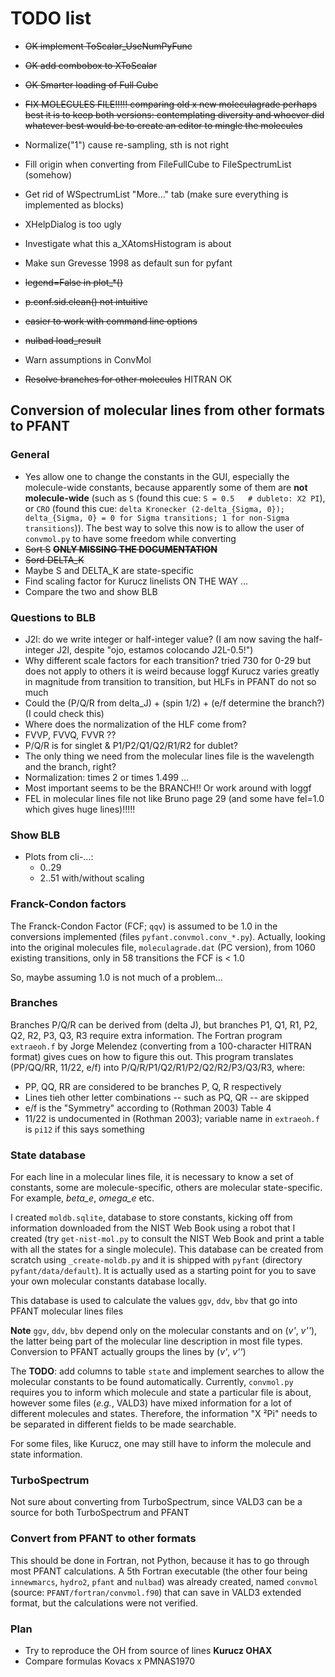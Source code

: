 # TODO list

  - ~~OK implement ToScalar_UseNumPyFunc~~
  - ~~OK add combobox to XToScalar~~
  - ~~OK Smarter loading of Full Cube~~
  
  
  
  - ~~FIX MOLECULES FILE!!!!!
    comparing old x new moleculagrade
    perhaps best it is to keep both versions: contemplating diversity and whoever did whatever
    best would be to create an editor to mingle the molecules~~
  
  
  - Normalize("1") cause re-sampling, sth is not right
  - Fill origin when converting from FileFullCube to FileSpectrumList (somehow)
  - Get rid of WSpectrumList "More..." tab (make sure everything is implemented as blocks)
  - XHelpDialog is too ugly
  - Investigate what this a_XAtomsHistogram is about
  - Make sun Grevesse 1998 as default sun for pyfant
  - ~~legend=False in plot_*()~~
  - ~~p.conf.sid.clean() not intuitive~~
  - ~~easier to work with command line options~~
  - ~~nulbad load_result~~
  - Warn assumptions in ConvMol
  - ~~Resolve branches for other molecules~~ HITRAN OK


## Conversion of molecular lines from other formats to PFANT

### General

  - Yes allow one to change the constants in the GUI, especially the molecule-wide constants, 
    because apparently some of them are **not molecule-wide** 
    (such as `S` (found this cue: `S = 0.5   # dubleto: X2 PI`), or
    `CRO` (found this cue: 
    `delta Kronecker (2-delta_{Sigma, 0}); 
     delta_{Sigma, 0} = 0 for Sigma transitions; 1 for non-Sigma transitions`)). The best
     way to solve this now is to allow the user of `convmol.py` to have some freedom while
     converting
  - ~~Sort S~~ ~~**ONLY MISSING THE DOCUMENTATION**~~
  - ~~Sord DELTA_K~~
  - Maybe S and DELTA_K are state-specific
  - Find scaling factor for Kurucz linelists ON THE WAY ...
  - Compare the two and show BLB

### Questions to BLB

  - J2l: do we write integer or half-integer value? (I am now saving the half-integer J2l, despite "ojo, estamos colocando J2L-0.5!")
  - Why different scale factors for each transition? tried 730 for 0-29 but does not apply to others
    it is weird because loggf Kurucz varies greatly in magnitude from transition to transition, but HLFs in PFANT do not so much
  - Could the (P/Q/R from delta_J) + (spin 1/2) + (e/f determine the branch?) (I could check this)
  - Where does the normalization of the HLF come from?
  - FVVP, FVVQ, FVVR ??
  - P/Q/R is for singlet & P1/P2/Q1/Q2/R1/R2 for dublet?
  - The only thing we need from the molecular lines file is the wavelength and the branch, right?
  - Normalization: times 2 or times 1.499 ...
  - Most important seems to be the BRANCH!! Or work around with loggf
  - FEL in molecular lines file not like Bruno page 29 (and some have fel=1.0 which gives huge lines)!!!!!
  
### Show BLB

  - Plots from cli-...:
    - 0..29
    - 2..51 with/without scaling
     
  
  
### Franck-Condon factors

The Franck-Condon Factor (FCF; `qqv`) is assumed to be 1.0 in the conversions
implemented (files `pyfant.convmol.conv_*.py`). Actually, looking into
the original molecules file, `moleculagrade.dat` (PC version), from 1060
existing transitions, only in 58 transitions the FCF is < 1.0
 
 So, maybe assuming 1.0 is not much of a problem...
  
 ### Branches
 
 Branches P/Q/R can be derived from (delta J), but branches P1, Q1, R1,
  P2, Q2, R2, P3, Q3, R3 require extra information. The Fortran program
  `extraeoh.f` by Jorge Melendez (converting from a 100-character HITRAN format)
  gives cues on how to figure this out. This program translates 
  (PP/QQ/RR, 11/22, e/f) into P/Q/R/P1/Q2/R1/P2/Q2/R2/P3/Q3/R3, where:
  
- PP, QQ, RR are considered to be branches P, Q, R respectively
- Lines tieh other letter combinations -- such as PQ, QR -- are skipped
- e/f is the "Symmetry" according to (Rothman 2003) Table 4
- 11/22 is undocumented in (Rothman 2003); variable name in `extraeoh.f` is `pi12` if this says something


### State database

For each line in a molecular lines file, it is necessary to know a set of constants, 
some are molecule-specific, others are molecular state-specific. For example, _beta_e_, _omega_e_ etc.

I created `moldb.sqlite`, database to store constants, kicking off from information downloaded from
the NIST Web Book using a robot that I created (try `get-nist-mol.py` to consult the NIST Web Book
and print a table with all the states for a single molecule). This database can be
created from scratch using `_create-moldb.py` and it is shipped with `pyfant`
(directory `pyfant/data/default`). It is actually used as a starting point for you to save your
own molecular constants database locally.

This database is used to calculate the values `ggv`, `ddv`, `bbv` that go
into PFANT molecular lines files

**Note** `ggv`, `ddv`, `bbv` depend only on the molecular constants
 and on (_v'_, _v''_), the latter being part of the molecular line description 
 in most file types. Conversion to PFANT actually groups the lines by (_v'_, _v''_) 

The **TODO**: add columns to table `state` and implement searches to allow the molecular constants
to be found automatically. Currently, `convmol.py` requires you to inform which molecule and state a particular file
is about, however some files (_e.g._, VALD3) have mixed information for a lot of different molecules and states.
Therefore, the information "X ²Pi" needs to be separated in different fields to be made searchable.

For some files, like Kurucz, one may still have to inform the molecule and state information.
  

### TurboSpectrum

Not sure about converting from TurboSpectrum, since VALD3 can be a source for both TurboSpectrum and PFANT

### Convert from PFANT to other formats

This should be done in Fortran, not Python, because it has to go through most PFANT calculations.
A 5th Fortran executable (the other four being `innewmarcs`, `hydro2`, `pfant` and `nulbad`) 
was already created, named `convmol` (source: `PFANT/fortran/convmol.f90`) that can save in VALD3 extended format,
but the calculations were not verified.


 ### Plan
 
 - Try to reproduce the OH from source of lines **Kurucz OHAX**
 - Compare formulas Kovacs x PMNAS1970 
    
    
    